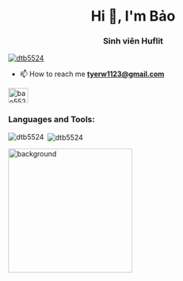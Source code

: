 <h1 align="center">Hi 👋, I'm Bảo</h1>
<h3 align="center">Sinh viên Huflit</h3>

<p align="left"> <a href="https://github.com/ryo-ma/github-profile-trophy"><img src="https://github-profile-trophy.vercel.app/?username=dtb5524" alt="dtb5524" /></a> </p>

- 📫 How to reach me **tyerw1123@gmail.com**

<p align="left">
<a href="https://fb.com/bao5524" target="blank"><img align="center" src="https://raw.githubusercontent.com/rahuldkjain/github-profile-readme-generator/master/src/images/icons/Social/facebook.svg" alt="bao5524" height="30" width="40" /></a>
</p>

<h3 align="left">Languages and Tools:</h3>

<p><img align="left" src="https://github-readme-stats.vercel.app/api/top-langs?username=dtb5524&show_icons=true&locale=en&layout=compact" alt="dtb5524" /></p>

<p>&nbsp;<img align="center" src="https://github-readme-stats.vercel.app/api?username=dtb5524&show_icons=true&locale=en" alt="dtb5524" /></p>
<img src="https://wallpapers.com/images/featured/best-hd-background-6g4lg4s48zbikblk.jpg" alt="background" width="250" />
